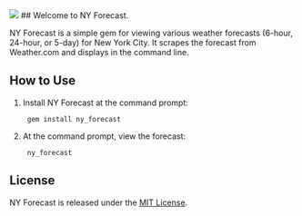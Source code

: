 <img src="https://badge.fury.io/rb/ny_forecast.png">
## Welcome to NY Forecast.

NY Forecast is a simple gem for viewing various weather forecasts (6-hour, 24-hour, or 5-day) for New York City. It scrapes the forecast from Weather.com and displays in the command line.

## How to Use

1. Install NY Forecast at the command prompt:

        gem install ny_forecast

2. At the command prompt, view the forecast:

        ny_forecast

## License

NY Forecast is released under the [MIT License](http://www.opensource.org/licenses/MIT).
